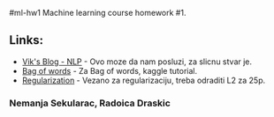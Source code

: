 #ml-hw1
Machine learning course homework #1.

## Links:
- [Vik's Blog - NLP](http://www.vikparuchuri.com/blog/natural-language-processing-tutorial/) - Ovo moze da nam posluzi, za slicnu stvar je.
- [Bag of words](https://www.kaggle.com/c/word2vec-nlp-tutorial/) - Za Bag of words, kaggle tutorial.
- [Regularization](https://codeburst.io/what-is-regularization-in-machine-learning-aed5a1c36590) - Vezano za regularizaciju, treba odraditi L2 za 25p.

### Nemanja Sekularac, Radoica Draskic
